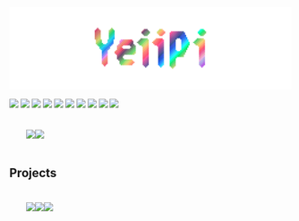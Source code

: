 
![](assets/banner_white_bg.png)

![](https://img.shields.io/badge/Linux-informational?style=flat&logo=linux&logoColor=ffffff&color=141321)
![](https://img.shields.io/badge/Vim-informational?style=flat&logo=vim&logoColor=fff&color=141321)
![](https://img.shields.io/badge/Python3-informational?style=flat&logo=python&logoColor=ffffff&color=141321)
![](https://img.shields.io/badge/C++-informational?style=flat&logo=c%2B%2B&logoColor=ffffff&color=141321)
![](https://img.shields.io/badge/Latex-informational?style=flat&logo=latex&logoColor=ffffff&color=141321)
![](https://img.shields.io/badge/PostgreSQL-informational?style=flat&logo=postgresql&logoColor=fff&color=141321)
![](https://img.shields.io/badge/Golang-informational?style=flat&logo=go&logoColor=ffffff&color=141321)
![](https://img.shields.io/badge/Javascript-informational?style=flat&logo=javascript&logoColor=fff&color=141321)
![](https://img.shields.io/badge/Shell-informational?style=flat&logo=shell&logoColor=fff&color=141321)
![](https://img.shields.io/badge/Django-informational?style=flat&logo=django&logoColor=ffffff&color=141321)



<div style="display:flex;margin:10px;padding:20px">
<a href="https://github.com/yeiipi">
    <img align="center" src="https://github-readme-stats.vercel.app/api/top-langs/?username=yeiipi&theme=radical&custom_title=Most%20used%20language:&layout=compact&hide=tex,html" />
</a>
<a href="https://github.com/yeiipi">
    <img align="center" src="https://github-readme-stats.vercel.app/api?username=yeiipi&show_icons=true&theme=radical&custom_title=My%20Github%20Stats:" />
</a>
</div>

## Projects

<div style="display:flex;margin:10px;padding:20px">
<a href="https://github.com/yeiipi/esteganew">
    <img align="center" src="https://github-readme-stats.vercel.app/api/pin/?username=yeiipi&repo=esteganew&theme=radical" />
</a>
<a href="https://github.com/yeiipi/Proyeccion-de-Perspectiva">
<img align="center" src="https://github-readme-stats.vercel.app/api/pin/?username=yeiipi&repo=Proyeccion-de-Perspectiva&theme=radical" />
</a>
<a href="https://github.com/yeiipi/music-path">
    <img align="center" src="https://github-readme-stats.vercel.app/api/pin/?username=yeiipi&repo=music-path&theme=radical" />
</a>
</div>






